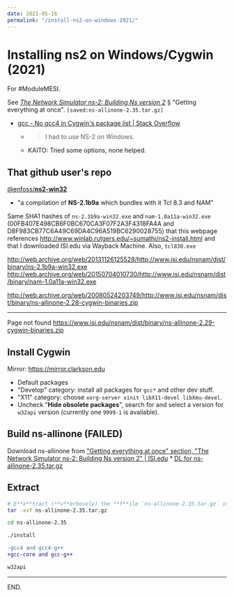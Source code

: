 ```yaml
---
date: 2021-05-16
permalink: "/install-ns2-on-windows-2021/"
---
```


# Installing ns2 on Windows/Cygwin (2021)
For #ModuleMESI.

See _[The Network Simulator ns-2: Building Ns version 2](https://www.isi.edu/nsnam/ns/ns-build.html)_
&sect; "Getting everything at once". `[saved:ns-allinone-2.35.tar.gz]`

- [gcc - No gcc4 in Cygwin's package list | Stack Overflow](https://stackoverflow.com/questions/21105574/no-gcc4-in-cygwins-package-list)
    * > I had to use NS-2 on Windows.
    * KAITO: Tried some options, none helped.


## That github user's repo

[@enfoss/**ns2-win32**](https://github.com/enfoss/ns2-win32)
  * "a compilation of **NS-2.1b9a** which bundles with it Tcl 8.3 and NAM"

Same SHA1 hashes of `ns-2.1b9a-win32.exe` and `nam-1.0a11a-win32.exe` (00FB407E498CB6F0BC670CA3F07F2A3F4318FA4A and D8F983CB77C6A49C69DA4C96A519BC6290028755)
that this webpage references
http://www.winlab.rutgers.edu/~sumathi/ns2-install.html
and that I downloaded ISI.edu via Wayback Machine.
Also, `tcl830.exe`

http://web.archive.org/web/20131126125528/http://www.isi.edu/nsnam/dist/binary/ns-2.1b9a-win32.exe
http://web.archive.org/web/20150704010730/http://www.isi.edu/nsnam/dist/binary/nam-1.0a11a-win32.exe

http://web.archive.org/web/20080524203749/http://www.isi.edu/nsnam/dist/binary/ns-allinone-2.28-cygwin-binaries.zip

---

Page not found
https://www.isi.edu/nsnam/dist/binary/ns-allinone-2.29-cygwin-binaries.zip


## Install Cygwin

Mirror: https://mirror.clarkson.edu

* Default packages
* "Develop" category: install all packages for `gcc*` and other dev stuff.
* "X11" category: choose `xorg-server xinit libX11-devel libXmu-devel`.
* Uncheck "**Hide obsolete packages**", search for and select a version for `w32api` version (currently one `9999-1` is available).


## Build ns-allinone (FAILED)

Download ns-allinone from ["Getting everything at once" section, "The Network Simulator ns-2: Building Ns version 2" | ISI.edu](https://www.isi.edu/nsnam/ns/ns-build.html)
    * [DL for ns-allinone-2.35.tar.gz](http://sourceforge.net/projects/nsnam/files/allinone/ns-allinone-2.35/ns-allinone-2.35.tar.gz/download)

## Extract

```sh
# E**x**tract (**v**erbosely) the **f**ile `ns-allinone-2.35.tar.gz` into the cwd
tar -xvf ns-allinone-2.35.tar.gz

cd ns-allinone-2.35

./install
```

```diff
-gcc4 and gcc4-g++
+gcc-core and gcc-g++

w32api
```

---

END.
